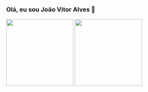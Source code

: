 ### Olá, eu sou João Vitor Alves 👋

<div> 
    <img height="180em" src="https://github-readme-stats.vercel.app/api?username=jvalves167&show_icons=true&include_all_commits=true&count_private=true&theme=react"/>
    <img height="180em" src="https://github-readme-stats.vercel.app/api/top-langs/?username=jvalves167&theme=react"/>
</div>


<!--
**Jvalves167/Jvalves167** is a ✨ _special_ ✨ repository because its `README.md` (this file) appears on your GitHub profile.

Here are some ideas to get you started:

- 🔭 I’m currently working on ...
- 🌱 I’m currently learning ...
- 👯 I’m looking to collaborate on ...
- 🤔 I’m looking for help with ...
- 💬 Ask me about ...
- 📫 How to reach me: ...
- 😄 Pronouns: ...
- ⚡ Fun fact: ...
-->
